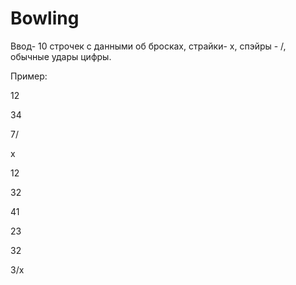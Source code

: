 # Bowling

Ввод- 10 строчек с данными об бросках, страйки- х, спэйры - /, обычные удары цифры.

Пример:

12

34

7/

x

12

32

41

23

32

3/x
